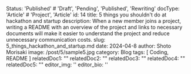 Status: 'Published' # 'Draft', 'Pending', 'Published', 'Rewriting'
docType: 'Article' # 'Project', 'Article'
id: 14
title: 5 things you shouldn't do at hackathon and startup
description: When a new member joins a project, writing a README with an overview of the project and links to necessary documents will make it easier to understand the project and reduce unnecessary communication costs.
slug: 5_things_hackathon_and_startup.md
date: 2024-04-8
author: Shoto Morisaki
image: /post/5/sample5.jpg
category: Blog
tags: [ Coding, README ]
relatedDoc1: ""
relatedDoc2: ""
relatedDoc3: ""
relatedDoc4: ""
relatedDoc5: ""
editor_img: ''
editor_bio: ''
